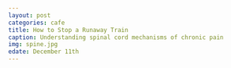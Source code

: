 ```yaml
---
layout: post
categories: cafe
title: How to Stop a Runaway Train
caption: Understanding spinal cord mechanisms of chronic pain
img: spine.jpg
edate: December 11th
---
```

